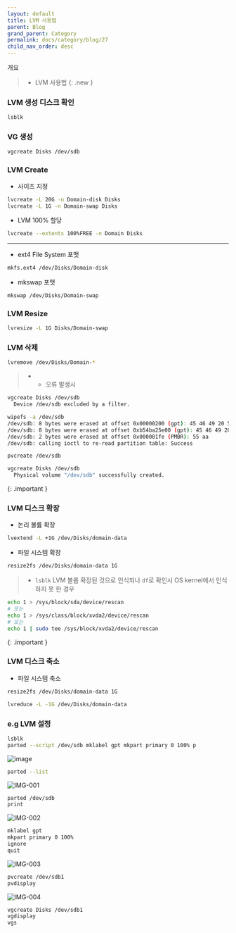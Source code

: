 ```yaml
---
layout: default
title: LVM 사용법
parent: Blog
grand_parent: Category
permalink: docs/category/blog/27
child_nav_order: desc
---
```


개요

> - LVM 사용법
{: .new }

### LVM 생성 디스크 확인

```bash
lsblk
```

### VG 생성

```bash
vgcreate Disks /dev/sdb
```

### LVM Create

- 사이즈 지정

```bash
lvcreate -L 20G -n Domain-disk Disks
lvcreate -L 1G -n Domain-swap Disks
```

- LVM 100% 할당

```bash
lvcreate --extents 100%FREE -n Domain Disks
```

---

- ext4 File System 포맷

```bash
mkfs.ext4 /dev/Disks/Domain-disk
```

- mkswap 포맷

```bash
mkswap /dev/Disks/Domain-swap
```

### LVM Resize

```bash
lvresize -L 1G Disks/Domain-swap
```

### LVM 삭제

```bash
lvremove /dev/Disks/Domain-*
```

> - * 오류 발생시
> 
```bash
vgcreate Disks /dev/sdb
  Device /dev/sdb excluded by a filter.
```
>
>
```bash
wipefs -a /dev/sdb
/dev/sdb: 8 bytes were erased at offset 0x00000200 (gpt): 45 46 49 20 50 41 52 54
/dev/sdb: 8 bytes were erased at offset 0xb54ba25e00 (gpt): 45 46 49 20 50 41 52 54
/dev/sdb: 2 bytes were erased at offset 0x000001fe (PMBR): 55 aa
/dev/sdb: calling ioctl to re-read partition table: Success
```
>
>
```bash
pvcreate /dev/sdb
```
>
>
```bash
vgcreate Disks /dev/sdb
  Physical volume "/dev/sdb" successfully created.
```
>
{: .important }

### LVM 디스크 확장

- 논리 볼륨 확장

```bash
lvextend -L +1G /dev/Disks/domain-data
```

- 파일 시스템 확장

```bash
resize2fs /dev/Disks/domain-data 1G
```

> - `lsblk` LVM 볼륨 확장된 것으로 인식되나 `df`로 확인시 OS kernel에서 인식하지 못 한 경우
```bash
echo 1 > /sys/block/sda/device/rescan
# 또는
echo 1 > /sys/class/block/xvda2/device/rescan
# 또는
echo 1 | sudo tee /sys/block/xvda2/device/rescan
```
>
{: .important }

### LVM 디스크 축소

- 파일 시스템 축소

```bash
resize2fs /dev/Disks/domain-data 1G
```

```bash
lvreduce -L -1G /dev/Disks/domain-data
```

### e.g LVM 설정

```bash
lsblk
parted --script /dev/sdb mklabel gpt mkpart primary 0 100% p
```

![image](https://user-images.githubusercontent.com/36792594/192085816-5958c6fa-7fbf-4e6c-97e0-9e0dce490484.png)

```bash
parted --list
```

![IMG-001](https://user-images.githubusercontent.com/36792594/183372804-3960c46f-b885-4981-89d1-84e7355e1940.png)

```bash
parted /dev/sdb
print
```

![IMG-002](https://user-images.githubusercontent.com/36792594/183372813-409e6e35-3575-4631-9cac-7c6455d6f3d9.png)

```bash
mklabel gpt
mkpart primary 0 100%
ignore
quit
```

![IMG-003](https://user-images.githubusercontent.com/36792594/183372815-541d5c7c-62d9-4b0f-b775-85ccff8dae17.png)

```bash
pvcreate /dev/sdb1
pvdisplay
```

![IMG-004](https://user-images.githubusercontent.com/36792594/183379107-c523af84-c9fa-4b92-80a6-84ee94e141fc.png)

```bash
vgcreate Disks /dev/sdb1
vgdisplay
vgs
```
